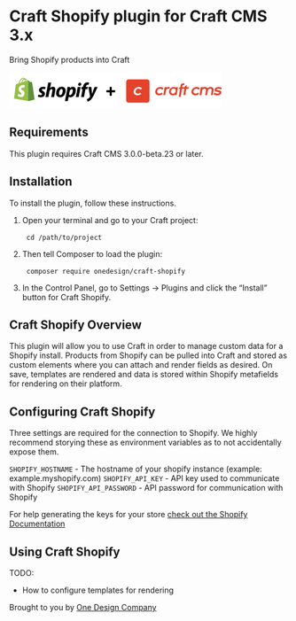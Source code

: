 # Craft Shopify plugin for Craft CMS 3.x

Bring Shopify products into Craft

![Screenshot](resources/img/plugin-logo.png)

## Requirements

This plugin requires Craft CMS 3.0.0-beta.23 or later.

## Installation

To install the plugin, follow these instructions.

1. Open your terminal and go to your Craft project:

        cd /path/to/project

2. Then tell Composer to load the plugin:

        composer require onedesign/craft-shopify

3. In the Control Panel, go to Settings → Plugins and click the “Install” button for Craft Shopify.

## Craft Shopify Overview

This plugin will allow you to use Craft in order to manage custom data for a Shopify install. Products from Shopify can be pulled into Craft and stored as custom elements where you can attach and render fields as desired. On save, templates are rendered and data is stored within Shopify metafields for rendering on their platform.

## Configuring Craft Shopify

Three settings are required for the connection to Shopify. We highly recommend storying these as environment variables as to not accidentally expose them.

`SHOPIFY_HOSTNAME` - The hostname of your shopify instance (example: example.myshopify.com)
`SHOPIFY_API_KEY` - API key used to communicate with Shopify
`SHOPIFY_API_PASSWORD` - API password for communication with Shopify

For help generating the keys for your store [check out the Shopify Documentation](https://shopify.dev/tutorials/authenticate-a-private-app-with-shopify-admin)

## Using Craft Shopify

TODO:
* How to configure templates for rendering

Brought to you by [One Design Company](https://onedesigncompany.com/)
